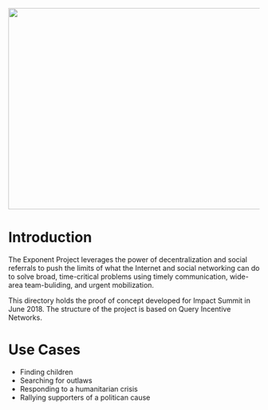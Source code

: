 <p align="center">
  <img width="741" height="403" src="https://user-images.githubusercontent.com/3171564/40881088-deee55ae-6683-11e8-89b3-c41db31cd933.png">
</p>

# Introduction

The Exponent Project leverages the power of decentralization and social referrals to push the limits of what the Internet and social networking can do to solve broad, time-critical problems using timely communication, wide-area team-buliding, and urgent mobilization. 

This directory holds the proof of concept developed for Impact Summit in June 2018. The structure of the project is based on Query Incentive Networks.

# Use Cases

* Finding children
* Searching for outlaws
* Responding to a humanitarian crisis
* Rallying supporters of a politican cause


